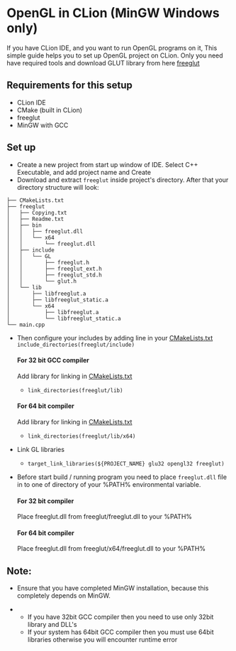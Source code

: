 # OpenGL in CLion (MinGW Windows only)
If you have CLion IDE, and you want to run OpenGL programs on it, This simple guide helps you to set up OpenGL project on CLion.
Only you need have required tools and download GLUT library from here [freeglut](https://www.transmissionzero.co.uk/software/freeglut-devel/)

## Requirements for this setup
* CLion IDE
* CMake (built in CLion)
* freeglut
* MinGW with GCC

## Set up
* Create a new project from start up window of IDE. Select C++ Executable, and add project name and Create
* Download and extract `freeglut` inside project's directory. After that your directory structure will look:
```
├── CMakeLists.txt
├── freeglut
│   ├── Copying.txt
│   ├── Readme.txt
│   ├── bin
│   │   ├── freeglut.dll
│   │   └── x64
│   │       └── freeglut.dll
│   ├── include
│   │   └── GL
│   │       ├── freeglut.h
│   │       ├── freeglut_ext.h
│   │       ├── freeglut_std.h
│   │       └── glut.h
│   └── lib
│       ├── libfreeglut.a
│       ├── libfreeglut_static.a
│       └── x64
│           ├── libfreeglut.a
│           └── libfreeglut_static.a
└── main.cpp
```


* Then configure your includes by adding line in your [CMakeLists.txt](./CMakeLists.txt#L15)
  `include_directories(freeglut/include)`
  #### For 32 bit GCC compiler
    Add library for linking in [CMakeLists.txt](./CMakeLists.txt#L18)
    -  `link_directories(freeglut/lib)`
  #### For 64 bit compiler
    Add library for linking in [CMakeLists.txt](./CMakeLists.txt#L18)
    -  `link_directories(freeglut/lib/x64)`
* Link GL libraries 
  - `target_link_libraries(${PROJECT_NAME} glu32 opengl32 freeglut)`


* Before start build / running program you need to place `freeglut.dll` file in to one of directory of your %PATH% environmental variable.
  #### For 32 bit compiler
  Place freeglut.dll from freeglut/freeglut.dll to your %PATH%
  #### For 64 bit compiler
  Place freeglut.dll from freeglut/x64/freeglut.dll to your %PATH%

## Note:
+ Ensure that you have completed MinGW installation, because this completely depends on MinGW.
* * If you have 32bit GCC compiler then you need to use only 32bit library and DLL's
  * If your system has 64bit GCC compiler then you must use 64bit libraries otherwise you will encounter runtime error

